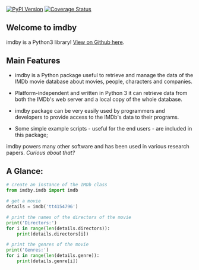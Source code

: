 [![PyPI Version](https://img.shields.io/pypi/v/imdby.svg)](https://pypi.org/project/imdby)
[![Coverage Status](https://coveralls.io/repos/github/santhoshse7en/imdby/badge.svg?branch=master)](https://coveralls.io/github/santhoshse7en/imdby?branch=master)

## Welcome to imdby

imdby is a Python3 library! [View on Github here](https://github.com/santhoshse7en/imdby).

## Main Features

* imdby is a Python package useful to retrieve and manage the data of the IMDb movie database about movies, people, characters and companies.

* Platform-independent and written in Python 3 it can retrieve data from both the IMDb's web server and a local copy of the whole database.

* imdby package can be very easily used by programmers and developers to provide access to the IMDb's data to their programs.

* Some simple example scripts - useful for the end users - are included in this package;

imdby powers many other software and has been used in various research papers. _Curious about that?_

## A Glance:

```Python
# create an instance of the IMDb class
from imdby.imdb import imdb

# get a movie
details = imdb('tt4154796')

# print the names of the directors of the movie
print('Directors:')
for i in range(len(details.directors)):
    print(details.directors[i])

# print the genres of the movie
print('Genres:')
for i in range(len(details.genre)):
    print(details.genre[i])
```
